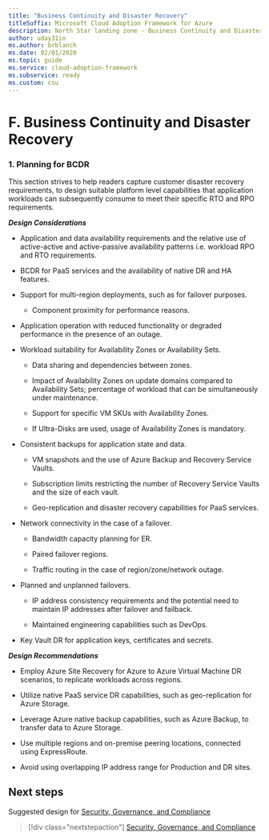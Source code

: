 ```yaml
---
title: "Business Continuity and Disaster Recovery"
titleSuffix: Microsoft Cloud Adoption Framework for Azure
description: North Star landing zone - Business Continuity and Disaster Recovery
author: uday31in
ms.author: brblanch
ms.date: 02/01/2020
ms.topic: guide
ms.service: cloud-adoption-framework
ms.subservice: ready
ms.custom: csu
---
```



# F. Business Continuity and Disaster Recovery

### 1. Planning for BCDR

This section strives to help readers capture customer disaster recovery requirements, to design suitable platform level capabilities that application workloads can subsequently consume to meet their specific RTO and RPO requirements.

***Design Considerations***

- Application and data availability requirements and the relative use of active-active and active-passive availability patterns i.e. workload RPO and RTO requirements.

- BCDR for PaaS services and the availability of native DR and HA features.

- Support for multi-region deployments, such as for failover purposes.

    - Component proximity for performance reasons.

- Application operation with reduced functionality or degraded performance in the presence of an outage.

- Workload suitability for Availability Zones or Availability Sets.

    - Data sharing and dependencies between zones.

    - Impact of Availability Zones on update domains compared to Availability Sets; percentage of workload that can be simultaneously under maintenance.

    - Support for specific VM SKUs with Availability Zones.

    - If Ultra-Disks are used, usage of Availability Zones is mandatory.

- Consistent backups for application state and data.

    - VM snapshots and the use of Azure Backup and Recovery Service Vaults.

    - Subscription limits restricting the number of Recovery Service Vaults and the size of each vault.

    - Geo-replication and disaster recovery capabilities for PaaS services.

- Network connectivity in the case of a failover.

    - Bandwidth capacity planning for ER.

    - Paired failover regions.

    - Traffic routing in the case of region/zone/network outage.

- Planned and unplanned failovers.

    - IP address consistency requirements and the potential need to maintain IP addresses after failover and failback.

    - Maintained engineering capabilities such as DevOps.

- Key Vault DR for application keys, certificates and secrets.

***Design Recommendations***

- Employ Azure Site Recovery for Azure to Azure Virtual Machine DR scenarios, to replicate workloads across regions.

- Utilize native PaaS service DR capabilities, such as geo-replication for Azure Storage.

- Leverage Azure native backup capabilities, such as Azure Backup, to transfer data to Azure Storage.

- Use multiple regions and on-premise peering locations, connected using ExpressRoute.

<!-- -->

- Avoid using overlapping IP address range for Production and DR sites.

## Next steps

Suggested design for [Security, Governance, and Compliance](./G-Security-Governance-and-Compliance.md)

> [!div class="nextstepaction"]
> [Security, Governance, and Compliance](./G-Security-Governance-and-Compliance.md)